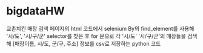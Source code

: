 # bigdataHW
교촌치킨 매장 검색 페이지의 html 코드에서 selenium By의 find_element를 사용해 '시/도', '시/구/군' selector를 찾은 후
for 문으로 각 '시/도' '시/구/군'의 매장들을 검색해  [매장이름, 시/도, 군/구, 주소] 정보를 csv로 저장하는 python 코드
